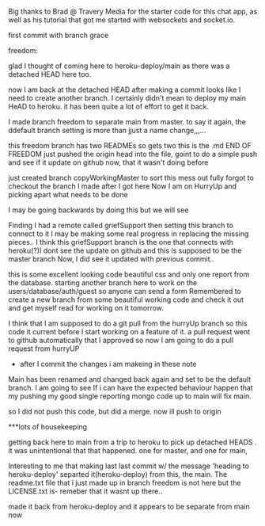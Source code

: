 

Big thanks to Brad @ Travery Media for the starter code for this chat app, as well 
as his tutorial that got me started with websockets and socket.io.

first commit with branch grace

 freedom:


glad I thought of coming here to heroku-deploy/main as there was a detached HEAD here too.

now I am back at the detached HEAD after making a commit looks like I need to create another branch. I certainly didn't mean to deploy my main HeAD to heroku. it has been quite a lot of effort to get it back.

I made branch freedom to separate main from master. to say it again, the ddefault branch setting is more than jjust a name change,,,...

this freedom branch has two READMEs so gets two this is the .md
END OF FREEDOM
just pushed the origin head into the file, goint to do a simple push and see 
if it update on github now, that it wasn't doing before

just created branch copyWorkingMaster to sort this mess out fully
forgot to checkout the branch I made after I got here
Now I am on HurryUp and picking apart what needs to be done

I may be going backwards by doing this but we will see

Finding I had a remote called griefSupport then setting this branch to connect to it
I may be making some real progress in replacing the missing pieces..
I think this griefSupport branch is the one that connects with heroku(?)I dont see the update on github and this is supposed to be the master branch
Now, I did see it updated with previous commit..


this is some excellent looking code beautiful css and only one report from the database.
starting another branch here to work on the users/database/auth/guest so anyone can send a form
Remembered to create a new branch from some beautiful working code and check it out and get myself read for working on it tomorrow.

I think that I am supposed to do a git pull from the hurryUp branch so this code it current before I start working on a feature of it. a pull request went to github automatically that I approved so now I am going to do a pull request from hurryUP
- after I commit the changes i am makeing in these note

Main has been renamed and changed back again and set to be the default branch. I am going to see If i can have the expected behaviour happen that my pushing my good single reporting mongo code up to main will fix main.

so I did not push this code, but did a merge. now ill push to origin

***lots of housekeeping

getting back here to main from a trip to heroku to pick up detached HEADS . it was unintentional that that happened. one for master, and one for main,

Interesting to me that making last last commit w/ the message  'heading to heroku-deploy' separted it(heroku-deploy) from this, the main. The readme.txt file that i just made up in branch freedom is not here but the LICENSE.txt is- remeber that it  wasnt up there..

made it back from heroku-deploy and it appears to be separate from main now


